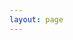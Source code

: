 ```yaml
---
layout: page
---
```


<script setup>
import {
  VPTeamPage,
  VPTeamPageTitle,
  VPTeamMembers,
  VPTeamPageSection
} from 'vitepress/theme';

const ops = [
    {
    avatar: '/res/avatar/yoyo.jpg',
    name: 'gezhe',
    desc: '你是谁？<br>为什么看得见我？<br>警告你啊！  别惹我！  如果你惹了我！<br>那……那...什么也不会发生！<br>恭喜你，你惹到了世界上最好惹的人',
    links:[
        {icon: 'twitter',link: 'https://x.com/andy7770359559'}
    ]
    }
];
const players = [
    {
    avatar:'/re/avatar/M.T.jpg',
    name: '@M.T',
    desc: '服务器提供者<br>不参与实际服务器管理',
    }
]
</script>

<VPTeamPage>
  <VPTeamPageTitle>
    <template #title>呦呦的后花园成员</template>
    <template #lead>可以自由修改描述</template>
  </VPTeamPageTitle>
<VPTeamPageSection>
    <template #title>管理组</template>
    <template #members>
      <VPTeamMembers size="medium" :members="ops"></VPTeamMembers>
    </template>
</VPTeamPageSection>
<VPTeamPageSection>
    <template #title>玩家们</template>
    <template #members>
      <VPTeamMembers size="small" :members="players"></VPTeamMembers>
    </template>
</VPTeamPageSection>
</VPTeamPage>